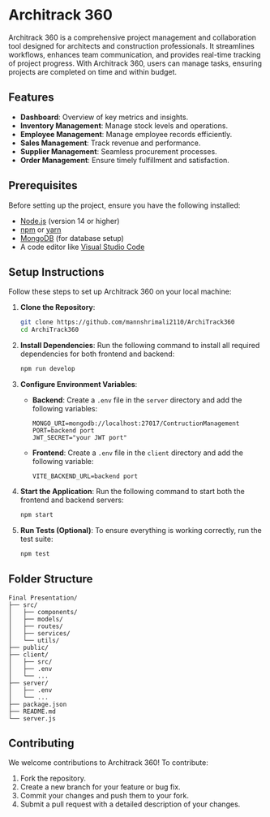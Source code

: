 # Architrack 360

Architrack 360 is a comprehensive project management and collaboration tool designed for architects and construction professionals. It streamlines workflows, enhances team communication, and provides real-time tracking of project progress. With Architrack 360, users can manage tasks, ensuring projects are completed on time and within budget.

## Features

- **Dashboard**: Overview of key metrics and insights.
- **Inventory Management**: Manage stock levels and operations.
- **Employee Management**: Manage employee records efficiently.
- **Sales Management**: Track revenue and performance.
- **Supplier Management**: Seamless procurement processes.
- **Order Management**: Ensure timely fulfillment and satisfaction.

## Prerequisites

Before setting up the project, ensure you have the following installed:

- [Node.js](https://nodejs.org/) (version 14 or higher)
- [npm](https://www.npmjs.com/) or [yarn](https://yarnpkg.com/)
- [MongoDB](https://www.mongodb.com/) (for database setup)
- A code editor like [Visual Studio Code](https://code.visualstudio.com/)

## Setup Instructions

Follow these steps to set up Architrack 360 on your local machine:

1. **Clone the Repository**:
   ```bash
   git clone https://github.com/mannshrimali2110/ArchiTrack360
   cd ArchiTrack360
   ```

2. **Install Dependencies**:
   Run the following command to install all required dependencies for both frontend and backend:
   ```bash
   npm run develop
   ```

3. **Configure Environment Variables**:
   - **Backend**: Create a `.env` file in the `server` directory and add the following variables:
     ```env
     MONGO_URI=mongodb://localhost:27017/ContructionManagement
     PORT=backend port
     JWT_SECRET="your JWT port"
     ```
   - **Frontend**: Create a `.env` file in the `client` directory and add the following variable:
     ```env
     VITE_BACKEND_URL=backend port
     ```

4. **Start the Application**:
   Run the following command to start both the frontend and backend servers:
   ```bash
   npm start
   ```


5. **Run Tests (Optional)**:
   To ensure everything is working correctly, run the test suite:
   ```bash
   npm test
   ```

## Folder Structure

```
Final Presentation/
├── src/
│   ├── components/
│   ├── models/
│   ├── routes/
│   ├── services/
│   └── utils/
├── public/
├── client/
│   ├── src/
│   ├── .env
│   └── ...
├── server/
│   ├── .env
│   └── ...
├── package.json
├── README.md
└── server.js
```

## Contributing

We welcome contributions to Architrack 360! To contribute:

1. Fork the repository.
2. Create a new branch for your feature or bug fix.
3. Commit your changes and push them to your fork.
4. Submit a pull request with a detailed description of your changes.

